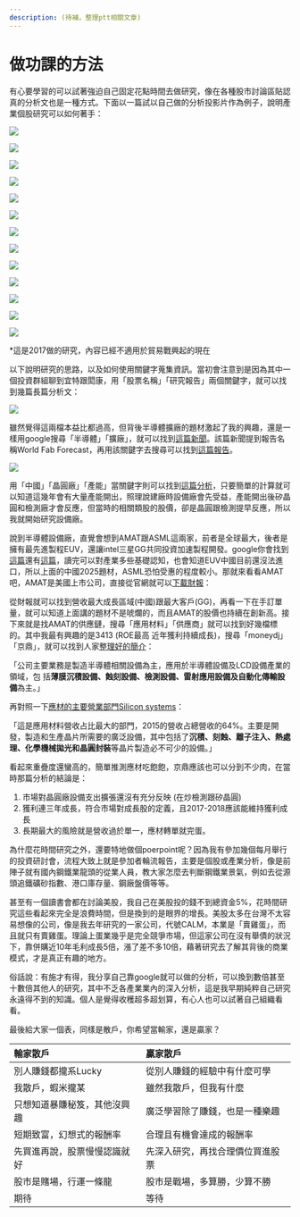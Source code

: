```yaml
---
description: (待補，整理ptt相關文章)
---
```


# 做功課的方法

有心要學習的可以試著強迫自己固定花點時間去做研究，像在各種股市討論區貼認真的分析文也是一種方式。下面以一篇試以自己做的分析投影片作為例子，說明產業個股研究可以如何著手：

![](../.gitbook/assets/p1.png)

![](../.gitbook/assets/p2.png)

![](../.gitbook/assets/p3.png)

![](../.gitbook/assets/p4.png)

![](../.gitbook/assets/p5.png)

![](../.gitbook/assets/p6.png)

![](../.gitbook/assets/p7.png)

![](../.gitbook/assets/p8.png)

![](../.gitbook/assets/p9.png)

![](../.gitbook/assets/p10.png)

![](../.gitbook/assets/p11.png)

![](../.gitbook/assets/p12.png)

![](../.gitbook/assets/p13.png)

\*這是2017做的研究，內容已經不適用於貿易戰興起的現在  
  
以下說明研究的思路，以及如何使用關鍵字蒐集資訊。當初會注意到是因為其中一個投資群組聊到宜特跟閎康，用「股票名稱」「研究報告」兩個關鍵字，就可以找到幾篇長篇分析文：

![](../.gitbook/assets/3587.png)

雖然覺得這兩檔本益比都過高，但背後半導體擴廠的題材激起了我的興趣，還是一樣用google搜尋「半導體」「擴廠」，就可以找到[這篇新聞](http://www.appledaily.com.tw/realtimenews/article/new/20170308/1071757/)。該篇新聞提到報告名稱World Fab Forecast，再用該關鍵字去搜尋可以找到[這篇報告](https://www.semi.org/en/news-resources/market-data/world-fab-forecast)。

![](../.gitbook/assets/fab.jpg)

用「中國」「晶圓廠」「產能」當關鍵字則可以找到[這篇分析](http://technews.tw/2016/10/17/china-300mm-fab/)，只要簡單的計算就可以知道這幾年會有大量產能開出，照理說建廠時設備廠會先受益，產能開出後矽晶圓和檢測廠才會反應，但當時的相關類股的股價，卻是晶圓跟檢測提早反應，所以我就開始研究設備廠。

說到半導體設備廠，直覺會想到AMAT跟ASML這兩家，前者是全球最大，後者是擁有最先進製程EUV，還讓intel三星GG共同投資加速製程開發。google你會找到[這篇](https://zhuanlan.zhihu.com/p/21632080)還有[這篇](https://www.zhihu.com/question/42963443)，讀完可以對產業多些基礎認知，也會知道EUV中國目前還沒法進口，所以上面的中國2025題材，ASML恐怕受惠的程度較小。那就來看看AMAT吧，AMAT是美國上市公司，直接從官網就可以[下載財報](http://www.appliedmaterials.com/company/investor-relations/financials)：

從財報就可以找到營收最大成長區域\(中國\)跟最大客戶\(GG\)，再看一下在手訂單量，就可以知道上面講的題材不是唬爛的，而且AMAT的股價也持續在創新高。接下來就是找AMAT的供應鏈，搜尋「應用材料」「供應商」就可以找到好幾檔標的。其中我最有興趣的是3413 \(ROE最高 近年獲利持續成長\)，搜尋「moneydj」「京鼎」，就可以找到人家[整理好的簡介](https://www.moneydj.com/KMDJ/Wiki/wikiViewer.aspx?keyid=141d7096-8bb6-42c3-a23e-649c0eb7449a)：  
  
「公司主要業務是製造半導體相關設備為主，應用於半導體設備及LCD設備產業的領域，包 括**薄膜沉積設備、蝕刻設備、檢測設備、雷射應用設備及自動化傳輸設備**為主。」  
  
再對照一下[應材的主要營業部門Silicon systems](https://read01.com/kPnaJ5.html)：  
  
「這是應用材料營收占比最大的部門，2015的營收占總營收的64%。主要是開發，製造和生產晶片所需要的廣泛設備，其中包括了**沉積、刻蝕、離子注入、熱處理、化學機械拋光和晶圓封裝**等晶片製造必不可少的設備。」  
  
看起來重疊度還蠻高的，簡單推測應材吃飽飽，京鼎應該也可以分到不少肉，在當時那篇分析的結論是：

1. 市場對晶圓廠設備支出擴張還沒有充分反映 \(在炒檢測跟矽晶圓\) 
2. 獲利連三年成長，符合市場對成長股的定義，且2017-2018應該能維持獲利成長
3. 長期最大的風險就是營收過於單一，應材轉單就完蛋。

為什麼花時間研究之外，還要特地做個poerpoint呢？因為我有參加幾個每月舉行的投資研討會，流程大致上就是參加者輪流報告，主要是個股或產業分析，像是前陣子就有國內鋼鐵業龍頭的從業人員，教大家怎麼去判斷鋼鐵業景氣，例如去從源頭追鐵礦砂指數、港口庫存量、鋼廠盤價等等。

甚至有一個讀書會都在討論美股，我自己在美股投的錢不到總資金5%，花時間研究這些看起來完全是浪費時間，但是換到的是眼界的增長。美股太多在台灣不太容易想像的公司，像是我去年研究的一家公司，代號CALM，本業是「賣雞蛋」，而且就只有賣雞蛋。理論上蛋業幾乎是完全競爭市場，但這家公司在沒有舉債的狀況下，靠併購近10年毛利成長5倍，漲了差不多10倍，藉著研究去了解其背後的商業模式，才是真正有趣的地方。  
  
俗話說：有施才有得，我分享自己靠google就可以做的分析，可以換到數倍甚至十數倍其他人的研究，其中不乏各產業業內的深入分析，這是我早期純粹自己研究永遠得不到的知識。個人是覺得收穫超多超划算，有心人也可以試著自己組織看看。

最後給大家一個表，同樣是散戶，你希望當輸家，還是贏家？

| 輸家散戶 | 贏家散戶 |
| :--- | :--- |
| 別人賺錢都攏系Lucky | 從別人賺錢的經驗中有什麼可學 |
| 我散戶，蝦米攏某 | 雖然我散戶，但我有什麼 |
| 只想知道暴賺秘笈，其他沒興趣 | 廣泛學習除了賺錢，也是一種樂趣 |
| 短期致富，幻想式的報酬率 | 合理且有機會達成的報酬率 |
| 先買進再說，股票慢慢認識就好 | 先深入研究，再找合理價位買進股票 |
| 股市是賭場，行運一條龍 | 股市是戰場，多算勝，少算不勝 |
| 期待 | 等待 |

